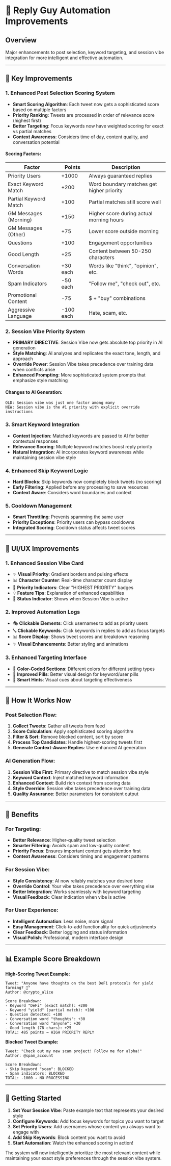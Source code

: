 # 🚀 Reply Guy Automation Improvements

## Overview
Major enhancements to post selection, keyword targeting, and session vibe integration for more intelligent and effective automation.

---

## 🎯 Key Improvements

### 1. **Enhanced Post Selection Scoring System**
- **Smart Scoring Algorithm**: Each tweet now gets a sophisticated score based on multiple factors
- **Priority Ranking**: Tweets are processed in order of relevance score (highest first)
- **Better Targeting**: Focus keywords now have weighted scoring for exact vs partial matches
- **Context Awareness**: Considers time of day, content quality, and conversation potential

#### Scoring Factors:
| Factor | Points | Description |
|--------|--------|-------------|
| Priority Users | +1000 | Always guaranteed replies |
| Exact Keyword Match | +200 | Word boundary matches get higher priority |
| Partial Keyword Match | +100 | Partial matches still score well |
| GM Messages (Morning) | +150 | Higher score during actual morning hours |
| GM Messages (Other) | +75 | Lower score outside morning |
| Questions | +100 | Engagement opportunities |
| Good Length | +25 | Content between 50-250 characters |
| Conversation Words | +30 each | Words like "think", "opinion", etc. |
| Spam Indicators | -50 each | "Follow me", "check out", etc. |
| Promotional Content | -75 | $ + "buy" combinations |
| Aggressive Language | -100 each | Hate, scam, etc. |

### 2. **Session Vibe Priority System**
- **PRIMARY DIRECTIVE**: Session Vibe now gets absolute top priority in AI generation
- **Style Matching**: AI analyzes and replicates the exact tone, length, and approach
- **Override Power**: Session Vibe takes precedence over training data when conflicts arise
- **Enhanced Prompting**: More sophisticated system prompts that emphasize style matching

#### Changes to AI Generation:
```
OLD: Session vibe was just one factor among many
NEW: Session vibe is the #1 priority with explicit override instructions
```

### 3. **Smart Keyword Integration**
- **Context Injection**: Matched keywords are passed to AI for better contextual responses
- **Relevance Scoring**: Multiple keyword matches boost reply priority
- **Natural Integration**: AI incorporates keyword awareness while maintaining session vibe style

### 4. **Enhanced Skip Keyword Logic**
- **Hard Blocks**: Skip keywords now completely block tweets (no scoring)
- **Early Filtering**: Applied before any processing to save resources
- **Context Aware**: Considers word boundaries and context

### 5. **Cooldown Management**
- **Smart Throttling**: Prevents spamming the same user
- **Priority Exceptions**: Priority users can bypass cooldowns
- **Integrated Scoring**: Cooldown status affects tweet scores

---

## 🎨 UI/UX Improvements

### 1. **Enhanced Session Vibe Card**
- ✨ **Visual Priority**: Gradient borders and pulsing effects
- 📊 **Character Counter**: Real-time character count display
- 🎯 **Priority Indicators**: Clear "HIGHEST PRIORITY" badges
- 💡 **Feature Tips**: Explanation of enhanced capabilities
- 🔄 **Status Indicator**: Shows when Session Vibe is active

### 2. **Improved Automation Logs**
- 🎭 **Clickable Elements**: Click usernames to add as priority users
- 🔤 **Clickable Keywords**: Click keywords in replies to add as focus targets
- 📊 **Score Display**: Shows tweet scores and breakdown reasoning
- ✨ **Visual Enhancements**: Better styling and animations

### 3. **Enhanced Targeting Interface**
- 🎨 **Color-Coded Sections**: Different colors for different setting types
- 💊 **Improved Pills**: Better visual design for keyword/user pills
- 🎯 **Smart Hints**: Visual cues about targeting effectiveness

---

## 🧠 How It Works Now

### Post Selection Flow:
1. **Collect Tweets**: Gather all tweets from feed
2. **Score Calculation**: Apply sophisticated scoring algorithm
3. **Filter & Sort**: Remove blocked content, sort by score
4. **Process Top Candidates**: Handle highest-scoring tweets first
5. **Generate Context-Aware Replies**: Use enhanced AI generation

### AI Generation Flow:
1. **Session Vibe First**: Primary directive to match session vibe style
2. **Keyword Context**: Inject matched keyword information
3. **Enhanced Context**: Build rich context from scoring data
4. **Style Override**: Session vibe takes precedence over training data
5. **Quality Assurance**: Better parameters for consistent output

---

## 🎯 Benefits

### For Targeting:
- **Better Relevance**: Higher-quality tweet selection
- **Smarter Filtering**: Avoids spam and low-quality content
- **Priority Focus**: Ensures important content gets attention first
- **Context Awareness**: Considers timing and engagement patterns

### For Session Vibe:
- **Style Consistency**: AI now reliably matches your desired tone
- **Override Control**: Your vibe takes precedence over everything else
- **Better Integration**: Works seamlessly with keyword targeting
- **Visual Feedback**: Clear indication when vibe is active

### For User Experience:
- **Intelligent Automation**: Less noise, more signal
- **Easy Management**: Click-to-add functionality for quick adjustments
- **Clear Feedback**: Better logging and status information
- **Visual Polish**: Professional, modern interface design

---

## 📊 Example Score Breakdown

**High-Scoring Tweet Example:**
```
Tweet: "Anyone have thoughts on the best DeFi protocols for yield farming? 🤔"
Author: @crypto_alice

Score Breakdown:
- Keyword "DeFi" (exact match): +200
- Keyword "yield" (partial match): +100  
- Question detected: +100
- Conversation word "thoughts": +30
- Conversation word "anyone": +30
- Good length (78 chars): +25
TOTAL: 485 points → HIGH PRIORITY REPLY
```

**Blocked Tweet Example:**
```
Tweet: "Check out my new scam project! Follow me for alpha!"
Author: @spam_account

Score Breakdown:
- Skip keyword "scam": BLOCKED
- Spam indicators: BLOCKED
TOTAL: -1000 → NO PROCESSING
```

---

## 🚀 Getting Started

1. **Set Your Session Vibe**: Paste example text that represents your desired style
2. **Configure Keywords**: Add focus keywords for topics you want to target
3. **Set Priority Users**: Add usernames whose content you always want to engage with
4. **Add Skip Keywords**: Block content you want to avoid
5. **Start Automation**: Watch the enhanced scoring in action!

The system will now intelligently prioritize the most relevant content while maintaining your exact style preferences through the session vibe system. 